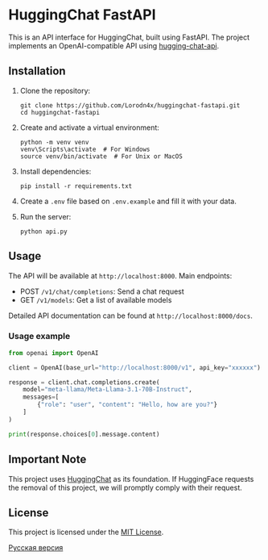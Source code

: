 # HuggingChat FastAPI

This is an API interface for HuggingChat, built using FastAPI. The project implements an OpenAI-compatible API using [hugging-chat-api](https://github.com/Soulter/hugging-chat-api).

## Installation

1. Clone the repository:
   ```
   git clone https://github.com/Lorodn4x/huggingchat-fastapi.git
   cd huggingchat-fastapi
   ```

2. Create and activate a virtual environment:
   ```
   python -m venv venv
   venv\Scripts\activate  # For Windows
   source venv/bin/activate  # For Unix or MacOS
   ```

3. Install dependencies:
   ```
   pip install -r requirements.txt
   ```

4. Create a `.env` file based on `.env.example` and fill it with your data.

5. Run the server:
   ```
   python api.py
   ```

## Usage

The API will be available at `http://localhost:8000`. Main endpoints:

- POST `/v1/chat/completions`: Send a chat request
- GET `/v1/models`: Get a list of available models

Detailed API documentation can be found at `http://localhost:8000/docs`.

### Usage example

```python
from openai import OpenAI

client = OpenAI(base_url="http://localhost:8000/v1", api_key="xxxxxx")

response = client.chat.completions.create(
    model="meta-llama/Meta-Llama-3.1-70B-Instruct",
    messages=[
        {"role": "user", "content": "Hello, how are you?"}
    ]
)

print(response.choices[0].message.content)
```

## Important Note

This project uses [HuggingChat](https://huggingface.co/chat/) as its foundation. If HuggingFace requests the removal of this project, we will promptly comply with their request.

## License

This project is licensed under the [MIT License](LICENSE).

[Русская версия](README.md)
